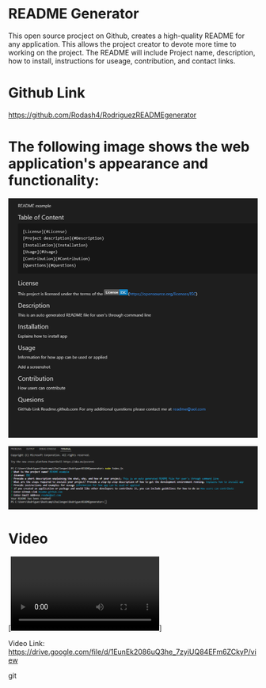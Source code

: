# README Generator
This open source procject on Github, creates a high-quality README for any application. This allows the project creator to devote more time to working on the project. The README will include Project name, description, how to install, instructions for useage, contribution, and contact links. 

# Github Link
https://github.com/Rodash4/RodriguezREADMEgenerator

# The following image shows the web application's appearance and functionality:

![created](assets/images/Example.PNG)

![Terminal](assets/images/Terminal.PNG)


# Video

[![Video](assets/videos/readmevideo.webm)]

Video Link: https://drive.google.com/file/d/1EunEk2086uQ3he_7zyiUQ84EFm6ZCkyP/view

git 
